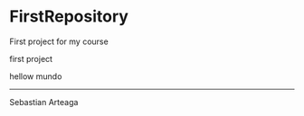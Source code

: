 # FirstRepository
First project for my course

first project

hellow mundo

----


Sebastian Arteaga
